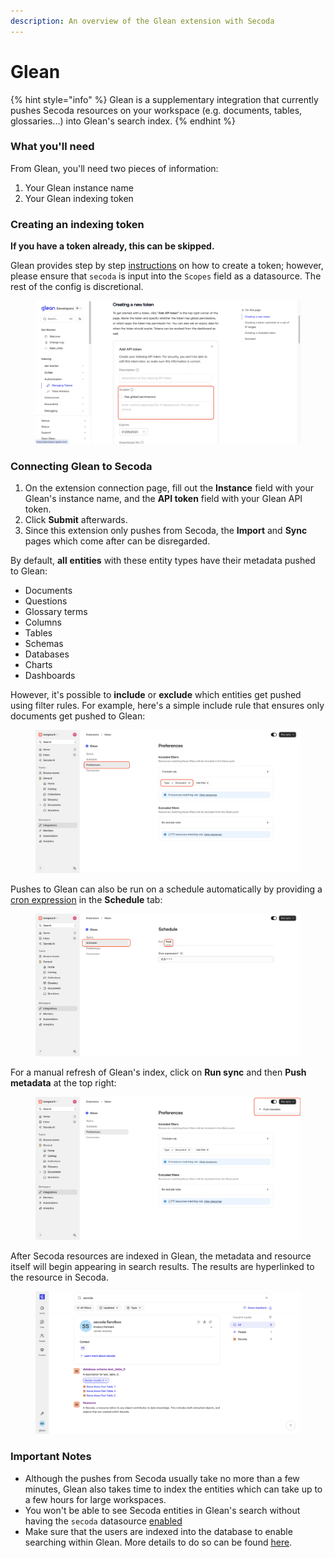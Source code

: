 ```yaml
---
description: An overview of the Glean extension with Secoda
---
```


# Glean

{% hint style="info" %}
Glean is a supplementary integration that currently pushes Secoda resources on your workspace (e.g. documents, tables, glossaries...) into Glean's search index.
{% endhint %}

### What you'll need

From Glean, you'll need two pieces of information:

1. Your Glean instance name
2. Your Glean indexing token

### Creating an indexing token

**If you have a token already, this can be skipped.**&#x20;

Glean provides step by step [instructions](https://developers.glean.com/indexing/authentication/managing-tokens) on how to create a token; however, please ensure that `secoda` is input into the `Scopes` field as a datasource. The rest of the config is discretional.

<figure><img src="../.gitbook/assets/image (137).png" alt=""><figcaption></figcaption></figure>

### Connecting Glean to Secoda

1. On the extension connection page, fill out the **Instance** field with your Glean's instance name, and the **API token** field with your Glean API token.&#x20;
2. Click **Submit** afterwards.&#x20;
3. Since this extension only pushes from Secoda, the **Import** and **Sync** pages which come after can be disregarded.

By default, **all** **entities** with these entity types have their metadata pushed to Glean:

* Documents
* Questions
* Glossary terms
* Columns
* Tables
* Schemas
* Databases
* Charts
* Dashboards

However, it's possible to **include** or **exclude** which entities get pushed using filter rules. For example, here's a simple include rule that ensures only documents get pushed to Glean:

<figure><img src="../.gitbook/assets/image (130).png" alt=""><figcaption></figcaption></figure>

Pushes to Glean can also be run on a schedule automatically by providing a [cron expression](https://crontab.guru/) in the **Schedule** tab:

<figure><img src="../.gitbook/assets/image (136).png" alt=""><figcaption></figcaption></figure>

For a manual refresh of Glean's index, click on **Run sync** and then **Push metadata** at the top right:

<figure><img src="../.gitbook/assets/image (134).png" alt=""><figcaption></figcaption></figure>

After Secoda resources are indexed in Glean, the metadata and resource itself will begin appearing in search results. The results are hyperlinked to the resource in Secoda.

<figure><img src="../.gitbook/assets/image (135).png" alt=""><figcaption></figcaption></figure>

### Important Notes

* Although the pushes from Secoda usually take no more than a few minutes, Glean also takes time to index the entities which can take up to a few hours for large workspaces.
* You won't be able to see Secoda entities in Glean's search without having the `secoda` datasource [enabled](https://glean.redoc.ly/docs/indexing_api/indexing_api_getting_started/#enable-search-results-for-the-datasource)
* Make sure that the users are indexed into the database to enable searching within Glean. More details to do so can be found [here](https://developers.glean.com/api-info/indexing/documents/permissions#scenario-2).&#x20;
